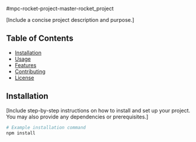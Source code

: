 #mpc-rocket-project-master-rocket_project

[Include a concise project description and purpose.]

## Table of Contents

- [Installation](#installation)
- [Usage](#usage)
- [Features](#features)
- [Contributing](#contributing)
- [License](#license)

## Installation

[Include step-by-step instructions on how to install and set up your project. You may also provide any dependencies or prerequisites.]

```bash
# Example installation command
npm install
